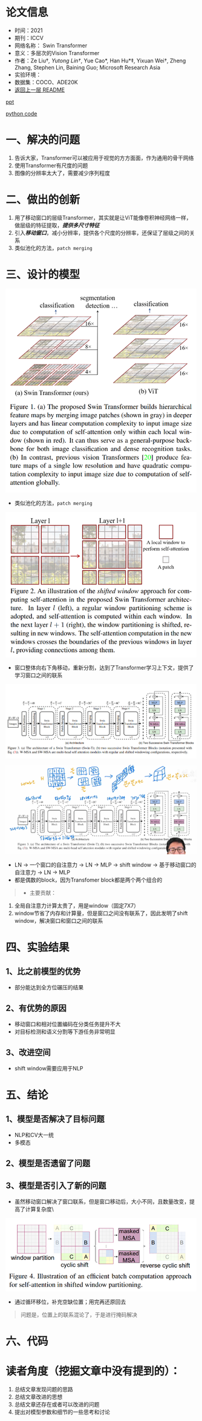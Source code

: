 # 论文信息
- 时间：2021
- 期刊：ICCV
- 网络名称： Swin Transformer
- 意义：多层次的Vision Transformer
- 作者：Ze Liu†*, Yutong Lin†*, Yue Cao*, Han Hu*‡, Yixuan Wei†, Zheng Zhang, Stephen Lin, Baining Guo; Microsoft Research Asia
- 实验环境：
- 数据集：COCO、ADE20K
- [返回上一层 README](../README.md)

[ppt](../ppt/Swin%20Transformer/SwinTRM.pdf)

[python code](../code/Swin%20Transformer/swin_transformer.py)

# 一、解决的问题
1. 告诉大家，Transformer可以被应用于视觉的方方面面，作为通用的骨干网络
2. 使用Transformer有尺度的问题
3. 图像的分辨率太大了，需要减少序列程度
# 二、做出的创新
1. 用了移动窗口的层级Transformer，其实就是让ViT能像卷积神经网络一样，做层级的特征提取，***提供多尺寸特征***
2. 引入***移动窗口***，减小分辨率，提供各个尺度的分辨率，还保证了层级之间的关系
3. 类似池化的方法，`patch merging`
# 三、设计的模型

![Swin Transformer Hierarchical](../pictures/Swin%20Transformer/Swin%20Transformer%20Hierarchical.png)

- 类似池化的方法，`patch merging`

![Swin Transfomer Shift Window](../pictures/Swin%20Transformer/Swin%20Transformer%20Shift%20Window.png)

- 窗口整体向右下角移动，重新分割，达到了Transformer学习上下文，提供了学习窗口之间的联系

![Swin Transformer](../pictures/Swin%20Transformer/Swin%20Transformer.png)

![Swin Tranfomer Patch merging](../pictures/Swin%20Transformer/Swin%20Transfomer%20Patch%20merging.png)

- LN -> 一个窗口的自注意力 -> LN -> MLP -> shift window -> 基于移动窗口的自注意力 -> LN -> MLP
- 都是偶数的block，因为Transfomer block都是两个两个组合的
> - 主要贡献：
  1. 全局自注意力计算太贵了，用是window（固定7X7）
  2. window节省了内存和计算量，但是窗口之间没有联系了，因此发明了shift window，解决窗口和窗口之间的联系

# 四、实验结果

## 1、比之前模型的优势
- 部分能达到全方位碾压的结果
## 2、有优势的原因
- 移动窗口和相对位置编码在分类任务提升不大
- 对目标检测和语义分割等下游任务非常明显
## 3、改进空间
- shift window需要应用于NLP
# 五、结论

## 1、模型是否解决了目标问题
- NLP和CV大一统
- 多模态
## 2、模型是否遗留了问题

## 3、模型是否引入了新的问题
- 虽然移动窗口解决了窗口联系，但是窗口移动后，大小不同，且数量改变，提高了计算复杂度\

![Swin Tranfomer shift window mask](../pictures/Swin%20Transformer/Swin%20Transfomer%20shift%20window%20mask.png)

- 通过循环移位，补充空缺位置；用完再还原回去

> 问题是，位置上的联系混论了，于是进行掩码解决

# 六、代码

# 读者角度（挖掘文章中没有提到的）：
1. 总结文章发现问题的思路
2. 总结文章改进的思想
3. 总结文章还存在或者可以改进的问题
4. 提出对模型参数和细节的一些思考和讨论
